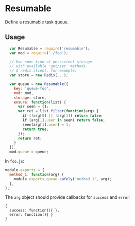 # Resumable

Define a resumable task queue.


## Usage

```javascript
  var Resumable = require('resumable');
  var mod = require('./foo');

  // Use some kind of persistent storage
  // with available 'get/set' methods.
  // A redis client, for example.
  var store = new Redis(...);

  var queue = new Resumable({
    key: 'queue-foo',
    mod: mod,
    storage: store,
    ensure: function(list) {
      var seen = {};
      var ret = list.filter(function(arg) {
        if (!arg[0] || !arg[1]) return false;
        if (arg[1].user in seen) return false;
        seen[arg[1].user] = 1;
        return true;
      });
      return ret;
    }
  });
  mod.queue = queue;
```

In `foo.js`:

```javascript
module.exports = {
  method_1: function(arg) {
    module.exports.queue.safely('method_1', arg);
  },
};
```

The `arg` object should provide callbacks for `success` and `error`:
```
{
  success: function(){ },
  error: function(){ }
}
```

